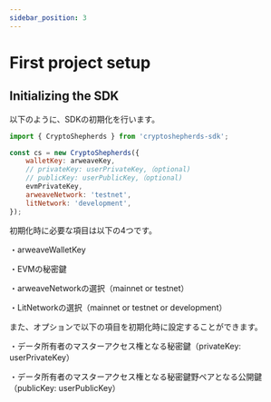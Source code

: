 ```yaml
---
sidebar_position: 3
---
```


# First project setup

## Initializing the SDK

以下のように、SDKの初期化を行います。

```javascript title="JavaScript"
import { CryptoShepherds } from 'cryptoshepherds-sdk';

const cs = new CryptoShepherds({
    walletKey: arweaveKey,
    // privateKey: userPrivateKey,（optional)
    // publicKey: userPublicKey,（optional)
    evmPrivateKey,
    arweaveNetwork: 'testnet',
    litNetwork: 'development',
});
```

初期化時に必要な項目は以下の4つです。

・arweaveWalletKey

・EVMの秘密鍵

・arweaveNetworkの選択（mainnet or testnet）

・LitNetworkの選択（mainnet or testnet or development）

また、オプションで以下の項目を初期化時に設定することができます。

・データ所有者のマスターアクセス権となる秘密鍵（privateKey: userPrivateKey）

・データ所有者のマスターアクセス権となる秘密鍵野ペアとなる公開鍵（publicKey: userPublicKey）